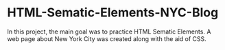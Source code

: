 # HTML-Sematic-Elements-NYC-Blog
In this project, the main goal was to practice HTML Sematic Elements. A web page about New York City was created along with the aid of CSS.
